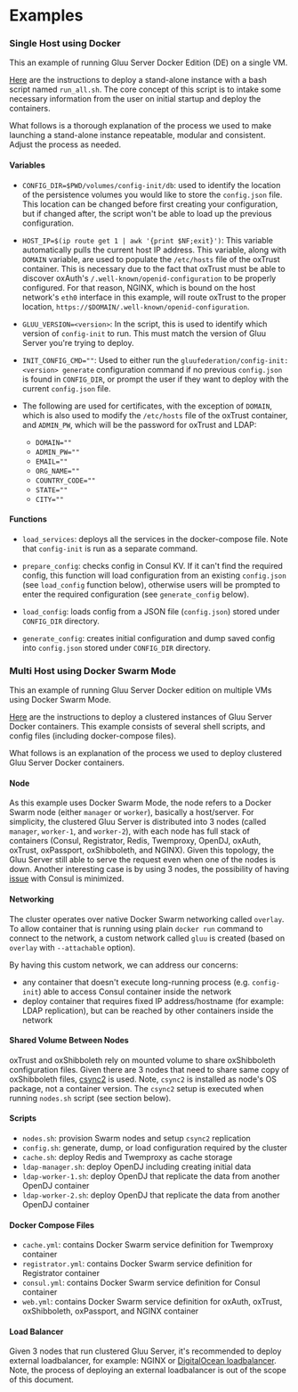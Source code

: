 # Examples

### Single Host using Docker

This an example of running Gluu Server Docker Edition (DE) on a single VM.

[Here](https://github.com/GluuFederation/gluu-docker/tree/3.1.3/examples/single-host) are the instructions to deploy a stand-alone instance with a bash script named `run_all.sh`.
The core concept of this script is to intake some necessary information from the user on initial startup and deploy the containers.

What follows is a thorough explanation of the process we used to make launching a stand-alone instance repeatable, modular and consistent. Adjust the process as needed.

#### Variables

- `CONFIG_DIR=$PWD/volumes/config-init/db`: used to identify the location of the persistence volumes you would like to store the `config.json` file. This location can be changed before first creating your configuration, but if changed after, the script won't be able to load up the previous configuration.

- `HOST_IP=$(ip route get 1 | awk '{print $NF;exit}')`: This variable automatically pulls the current host IP address. This variable, along with `DOMAIN` variable, are used to populate the `/etc/hosts` file of the oxTrust container. This is necessary due to the fact that oxTrust must be able to discover oxAuth's `/.well-known/openid-configuration` to be properly configured. For that reason, NGINX, which is bound on the host network's `eth0` interface in this example, will route oxTrust to the proper location, `https://$DOMAIN/.well-known/openid-configuration`.

- `GLUU_VERSION=<version>`: In the script, this is used to identify which version of `config-init` to run. This must match the version of Gluu Server you're trying to deploy.

- `INIT_CONFIG_CMD=""`: Used to either run the `gluufederation/config-init:<version> generate` configuration command if no previous `config.json` is found in `CONFIG_DIR`, or prompt the user if they want to deploy with the current `config.json` file.

- The following are used for certificates, with the exception of `DOMAIN`, which is also used to modify the `/etc/hosts` file of the oxTrust container, and `ADMIN_PW`, which will be the password for oxTrust and LDAP:

    - `DOMAIN=""`
    - `ADMIN_PW=""`
    - `EMAIL=""`
    - `ORG_NAME=""`
    - `COUNTRY_CODE=""`
    - `STATE=""`
    - `CITY=""`

#### Functions

- `load_services`: deploys all the services in the docker-compose file. Note that `config-init` is run as a separate command.

- `prepare_config`: checks config in Consul KV. If it can't find the required config, this function will load configuration from an existing `config.json` (see `load_config` function below), otherwise users will be prompted to enter the required configuration (see `generate_config` below).

- `load_config`: loads config from a JSON file (`config.json`) stored under `CONFIG_DIR` directory.

- `generate_config`: creates initial configuration and dump saved config into `config.json` stored under `CONFIG_DIR` directory.

### Multi Host using Docker Swarm Mode

This an example of running Gluu Server Docker edition on multiple VMs using Docker Swarm Mode.

[Here](https://github.com/GluuFederation/gluu-docker/tree/3.1.3/examples/multi-hosts) are the instructions to deploy a clustered instances of Gluu Server Docker containers.
This example consists of several shell scripts, and config files (including docker-compose files).

What follows is an explanation of the process we used to deploy clustered Gluu Server Docker containers.

#### Node

As this example uses Docker Swarm Mode, the node refers to a Docker Swarm node (either `manager` or `worker`), basically a host/server.
For simplicity, the clustered Gluu Server is distributed into 3 nodes (called `manager`, `worker-1`, and `worker-2`), with each node has full stack of containers (Consul, Registrator, Redis, Twemproxy, OpenDJ, oxAuth, oxTrust, oxPassport, oxShibboleth, and NGINX).
Given this topology, the Gluu Server still able to serve the request even when one of the nodes is down.
Another interesting case is by using 3 nodes, the possibility of having [issue](https://github.com/GluuFederation/gluu-docker/issues/34) with Consul is minimized.

#### Networking

The cluster operates over native Docker Swarm networking called `overlay`.
To allow container that is running using plain `docker run` command to connect to the network, a custom network called `gluu` is created (based on `overlay` with `--attachable` option).

By having this custom network, we can address our concerns:

- any container that doesn't execute long-running process (e.g. `config-init`) able to access Consul container inside the network
- deploy container that requires fixed IP address/hostname (for example: LDAP replication), but can be reached by other containers inside the network

#### Shared Volume Between Nodes

oxTrust and oxShibboleth rely on mounted volume to share oxShibboleth configuration files. Given there are 3 nodes that need to share same copy of oxShibboleth files, [csync2](http://oss.linbit.com/csync2/) is used. Note, `csync2` is installed as node's OS package, not a container version. The `csync2` setup is executed when running `nodes.sh` script (see section below).

#### Scripts

- `nodes.sh`: provision Swarm nodes and setup `csync2` replication
- `config.sh`: generate, dump, or load configuration required by the cluster
- `cache.sh`: deploy Redis and Twemproxy as cache storage
- `ldap-manager.sh`: deploy OpenDJ including creating initial data
- `ldap-worker-1.sh`: deploy OpenDJ that replicate the data from another OpenDJ container
- `ldap-worker-2.sh`: deploy OpenDJ that replicate the data from another OpenDJ container

#### Docker Compose Files

- `cache.yml`: contains Docker Swarm service definition for Twemproxy container
- `registrator.yml`: contains Docker Swarm service definition for Registrator container
- `consul.yml`: contains Docker Swarm service definition for Consul container
- `web.yml`: contains Docker Swarm service definition for oxAuth, oxTrust, oxShibboleth, oxPassport, and NGINX container

#### Load Balancer

Given 3 nodes that run clustered Gluu Server, it's recommended to deploy external loadbalancer, for example: NGINX or [DigitalOcean loadbalancer](https://www.digitalocean.com/products/load-balancer/).
Note, the process of deploying an external loadbalancer is out of the scope of this document.

